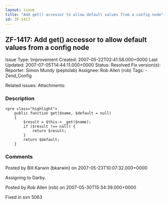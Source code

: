 ```yaml
---
layout: issue
title: "Add get() accessor to allow default values from a config node"
id: ZF-1417
---
```


ZF-1417: Add get() accessor to allow default values from a config node
----------------------------------------------------------------------

 Issue Type: Improvement Created: 2007-05-22T02:41:58.000+0000 Last Updated: 2007-07-05T14:44:11.000+0000 Status: Resolved Fix version(s): 
 Reporter:  Simon Mundy (peptolab)  Assignee:  Rob Allen (rob)  Tags: - Zend\_Config
 
 Related issues: 
 Attachments: 
### Description

 
    <pre class="highlight">
        public function get($name, $default = null)
        {
            $result = $this->__get($name);
            if ($result !== null) {
                return $result;
            }
            return $default;
        }


 

 

### Comments

Posted by Bill Karwin (bkarwin) on 2007-05-23T10:07:32.000+0000

Assigning to Darby.

 

 

Posted by Rob Allen (rob) on 2007-05-30T15:34:39.000+0000

Fixed in svn 5063

 

 